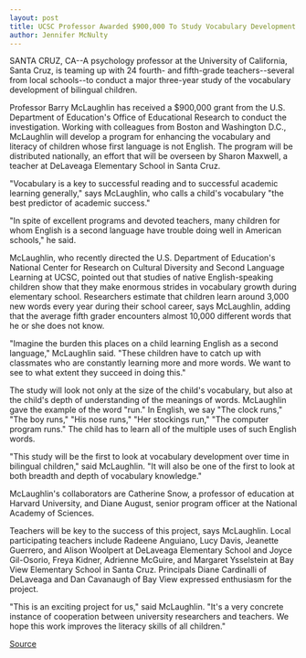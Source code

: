 ```yaml
---
layout: post
title: UCSC Professor Awarded $900,000 To Study Vocabulary Development In Bilingual Children
author: Jennifer McNulty
---
```


SANTA CRUZ, CA--A psychology professor at the University of  California, Santa Cruz, is teaming up with 24 fourth- and fifth-grade teachers--several from local schools--to conduct a  major three-year study of the vocabulary development of bilingual  children.

Professor Barry McLaughlin has received a $900,000 grant  from the U.S. Department of Education's Office of Educational  Research to conduct the investigation. Working with colleagues from  Boston and Washington D.C., McLaughlin will develop a program for  enhancing the vocabulary and literacy of children whose first  language is not English. The program will be distributed nationally,  an effort that will be overseen by Sharon Maxwell, a teacher at  DeLaveaga Elementary School in Santa Cruz.

"Vocabulary is a key to successful reading and to successful  academic learning generally," says McLaughlin, who calls a child's  vocabulary "the best predictor of academic success."

"In spite of excellent programs and devoted teachers, many  children for whom English is a second language have trouble doing  well in American schools," he said.

McLaughlin, who recently directed the U.S. Department of  Education's National Center for Research on Cultural Diversity and  Second Language Learning at UCSC, pointed out that studies of native  English-speaking children show that they make enormous strides in  vocabulary growth during elementary school. Researchers estimate  that children learn around 3,000 new words every year during their  school career, says McLaughlin, adding that the average fifth grader  encounters almost 10,000 different words that he or she does not  know.

"Imagine the burden this places on a child learning English as a  second language," McLaughlin said. "These children have to catch up  with classmates who are constantly learning more and more words.  We want to see to what extent they succeed in doing this."

The study will look not only at the size of the child's  vocabulary, but also at the child's depth of understanding of the  meanings of words. McLaughlin gave the example of the word "run."  In English, we say "The clock runs," "The boy runs," "His nose runs,"  "Her stockings run," "The computer program runs." The child has to  learn all of the multiple uses of such English words.

"This study will be the first to look at vocabulary development  over time in bilingual children," said McLaughlin. "It will also be one  of the first to look at both breadth and depth of vocabulary  knowledge."

McLaughlin's collaborators are Catherine Snow, a professor of  education at Harvard University, and Diane August, senior program  officer at the National Academy of Sciences.

Teachers will be key to the success of this project, says  McLaughlin. Local participating teachers include Radeene Anguiano,  Lucy Davis, Jeanette Guerrero, and Alison Woolpert at DeLaveaga  Elementary School and Joyce Gil-Osorio, Freya Kidner, Adrienne  McGuire, and Margaret Ysselstein at Bay View Elementary School in  Santa Cruz. Principals Diane Cardinalli of DeLaveaga and Dan  Cavanaugh of Bay View expressed enthusiasm for the project.

"This is an exciting project for us," said McLaughlin. "It's a  very concrete instance of cooperation between university  researchers and teachers. We hope this work improves the literacy  skills of all children."

[Source](http://www1.ucsc.edu/news_events/press_releases/archive/96-97/11-96/110596-Psychologist_to_stu.html "Permalink to 110596-Psychologist_to_stu")
